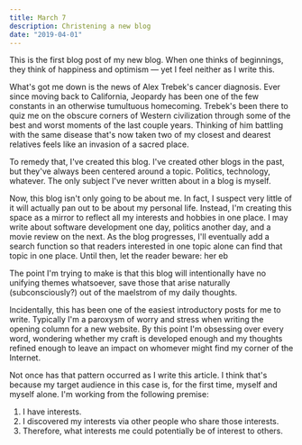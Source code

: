 ```yaml
---
title: March 7
description: Christening a new blog
date: "2019-04-01"
---
```


This is the first blog post of my new blog. When one thinks of beginnings, they think of happiness and optimism — yet I feel neither as I write this.

What's got me down is the news of Alex Trebek's cancer diagnosis. Ever since moving back to California, Jeopardy has been one of the few constants in an otherwise tumultuous homecoming. Trebek's been there to quiz me on the obscure corners of Western civilization through some of the best and worst moments of the last couple years. Thinking of him battling with the same disease that's now taken two of my closest and dearest relatives feels like an invasion of a sacred place.

To remedy that, I've created this blog. I've created other blogs in the past, but they've always been centered around a topic. Politics, technology, whatever. The only subject I've never written about in a blog is myself.

Now, this blog isn't only going to be about me. In fact, I suspect very little of it will actually pan out to be about my personal life. Instead, I'm creating this space as a mirror to reflect all my interests and hobbies in one place. I may write about software development one day, politics another day, and a movie review on the next. As the blog progresses, I'll eventually add a search function so that readers interested in one topic alone can find that topic in one place. Until then, let the reader beware: her eb

The point I'm trying to make is that this blog will intentionally have no unifying themes whatsoever, save those that arise naturally (subconsciously?) out of the maelstrom of my daily thoughts.

Incidentally, this has been one of the easiest introductory posts for me to write. Typically I'm a paroxysm of worry and stress when writing the opening column for a new website. By this point I'm obsessing over every word, wondering whether my craft is developed enough and my thoughts refined enough to leave an impact on whomever might find my corner of the Internet.

Not once has that pattern occurred as I write this article. I think that's because my target audience in this case is, for the first time, myself and myself alone. I'm working from the following premise:

1. I have interests.
2. I discovered my interests via other people who share those interests.
3. Therefore, what interests me could potentially be of interest to others.
